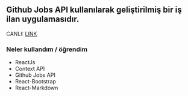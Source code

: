 
## Github Jobs API kullanılarak geliştirilmiş bir iş ilan uygulamasıdır.

CANLI: [LINK](https://github-jobs-app-reactjs.vercel.app/)

### Neler kullandım / öğrendim 

- ReactJs
- Context API
- Github Jobs API
- React-Bootstrap
- React-Markdown
